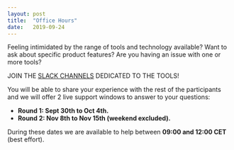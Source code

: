 ```yaml
---
layout: post
title:  "Office Hours"
date:   2019-09-24
---
```


Feeling intimidated by the range of tools and technology available? 
Want to ask about specific product features? 
Are you having an issue with one or more tools?

JOIN THE [SLACK CHANNELS](https://join.slack.com/t/rebootredhat/shared_invite/enQtNzQ4MzAyODAyMDAwLTc2YzI3MWVjOTg4ZjkxMTE4NzkzMTRhMmU4NWY4YmUxNWMxMjk3OTQ1YWNlZWZmNmE3M2M2MWUyZDY2ZDBmMzI) DEDICATED TO THE TOOLS!

You will be able to share your experience with the rest of the participants and we will offer 2 live support windows to answer to your questions:

 - **Round 1: Sept 30th to Oct 4th.**
 - **Round 2: Nov 8th to Nov 15th (weekend excluded).**

During these dates we are available to help between **09:00 and 12:00 CET** (best effort).
